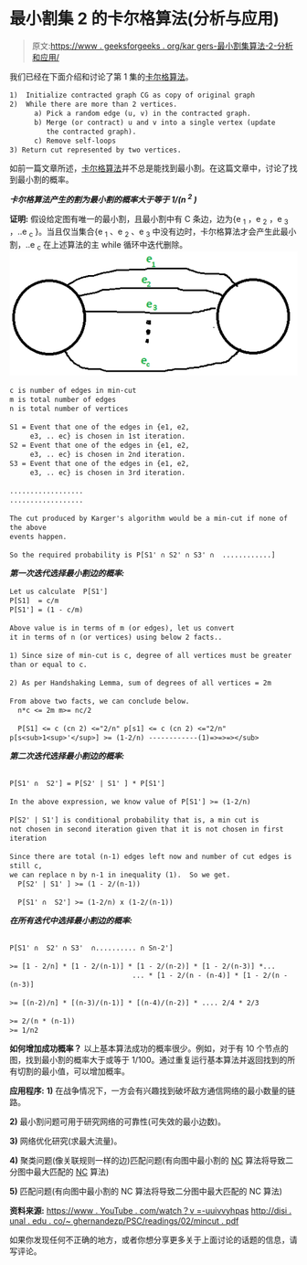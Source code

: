 # 最小割集 2 的卡尔格算法(分析与应用)

> 原文:[https://www . geeksforgeeks . org/kar gers-最小割集算法-2-分析和应用/](https://www.geeksforgeeks.org/kargers-algorithm-for-minimum-cut-set-2-analysis-and-applications/)

我们已经在下面介绍和讨论了第 1 集的[卡尔格算法](https://www.geeksforgeeks.org/kargers-algorithm-for-minimum-cut-set-1-introduction-and-implementation/)。

```
1)  Initialize contracted graph CG as copy of original graph
2)  While there are more than 2 vertices.
      a) Pick a random edge (u, v) in the contracted graph.
      b) Merge (or contract) u and v into a single vertex (update 
         the contracted graph).
      c) Remove self-loops
3) Return cut represented by two vertices.
```

如前一篇文章所述，[卡尔格算法](https://www.geeksforgeeks.org/kargers-algorithm-for-minimum-cut-set-1-introduction-and-implementation/)并不总是能找到最小割。在这篇文章中，讨论了找到最小割的概率。

***卡尔格算法产生的割为最小割的概率大于等于 1/(n <sup>2</sup> )***

**证明:**
假设给定图有唯一的最小割，且最小割中有 C 条边，边为{e <sub>1</sub> ，e <sub>2</sub> ，e <sub>3</sub> ，..e <sub>c</sub> }。当且仅当集合{e <sub>1</sub> 、e <sub>2</sub> 、e <sub>3</sub> 中没有边时，卡尔格算法才会产生此最小割，..e <sub>c</sub> 在上述算法的主 while 循环中迭代删除。
[![KargerProbability](img/e8d8284397f976edd3dbeee36b304968.png)](https://media.geeksforgeeks.org/wp-content/cdn-uploads/KargerProbability.png)

```
c is number of edges in min-cut
m is total number of edges
n is total number of vertices

S1 = Event that one of the edges in {e1, e2, 
     e3, .. ec} is chosen in 1st iteration.
S2 = Event that one of the edges in {e1, e2, 
     e3, .. ec} is chosen in 2nd iteration.
S3 = Event that one of the edges in {e1, e2, 
     e3, .. ec} is chosen in 3rd iteration.

..................
..................

The cut produced by Karger's algorithm would be a min-cut if none of the above
events happen.

So the required probability is P[S1' ∩ S2' ∩ S3' ∩  ............]
```

***第一次迭代选择最小割边的概率:***

```
Let us calculate  P[S1']
P[S1]  = c/m
P[S1'] = (1 - c/m)

Above value is in terms of m (or edges), let us convert 
it in terms of n (or vertices) using below 2 facts.. 

1) Since size of min-cut is c, degree of all vertices must be greater 
than or equal to c. 

2) As per Handshaking Lemma, sum of degrees of all vertices = 2m

From above two facts, we can conclude below.
  n*c <= 2m m>= nc/2

  P[S1] <= c (cn 2) <="2/n" p[s1] <= c (cn 2) <="2/n" p[s<sub>1<sup>'</sup>] >= (1-2/n) ------------(1)=>=>=></sub>
```

***第二次迭代选择最小割边的概率:***

```

P[S1' ∩  S2'] = P[S2' | S1' ] * P[S1']

In the above expression, we know value of P[S1'] >= (1-2/n)

P[S2' | S1'] is conditional probability that is, a min cut is 
not chosen in second iteration given that it is not chosen in first iteration

Since there are total (n-1) edges left now and number of cut edges is still c,
we can replace n by n-1 in inequality (1).  So we get.
  P[S2' | S1' ] >= (1 - 2/(n-1)) 

  P[S1' ∩  S2'] >= (1-2/n) x (1-2/(n-1))
```

***在所有迭代中选择最小割边的概率:***

```

P[S1' ∩  S2' ∩ S3'  ∩.......... ∩ Sn-2']

>= [1 - 2/n] * [1 - 2/(n-1)] * [1 - 2/(n-2)] * [1 - 2/(n-3)] *...
                              ... * [1 - 2/(n - (n-4)] * [1 - 2/(n - (n-3)]

>= [(n-2)/n] * [(n-3)/(n-1)] * [(n-4)/(n-2)] * .... 2/4 * 2/3

>= 2/(n * (n-1))
>= 1/n2 
```

**如何增加成功概率？**
以上基本算法成功的概率很少。例如，对于有 10 个节点的图，找到最小割的概率大于或等于 1/100。通过重复运行基本算法并返回找到的所有切割的最小值，可以增加概率。

**应用程序:**
**1)** 在战争情况下，一方会有兴趣找到破坏敌方通信网络的最小数量的链路。

**2)** 最小割问题可用于研究网络的可靠性(可失效的最小边数)。

**3)** 网络优化研究(求最大流量)。

**4)** 聚类问题(像关联规则一样的边)匹配问题(有向图中最小割的 [NC](https://en.wikipedia.org/wiki/NC_%28complexity%29) 算法将导致二分图中最大匹配的 [NC](https://en.wikipedia.org/wiki/NC_%28complexity%29) 算法)

**5)** 匹配问题(有向图中最小割的 NC 算法将导致二分图中最大匹配的 NC 算法)

**资料来源:**
[https://www . YouTube . com/watch？v =-uuivvyhpas](https://www.youtube.com/watch?v=-UuivvyHPas)
[http://disi . unal . edu . co/~ ghernandezp/PSC/readings/02/mincut . pdf](http://disi.unal.edu.co/~gjhernandezp/psc/lectures/02/MinCut.pdf)

如果你发现任何不正确的地方，或者你想分享更多关于上面讨论的话题的信息，请写评论。